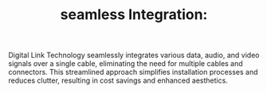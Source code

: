 ---
id: 5
title:  "seamless Integration:"
body:   "Digital Link Technology seamlessly integrates various data, audio, and video signals over a single cable, eliminating the need for multiple cables and connectors. This streamlined approach simplifies installation processes and reduces clutter, resulting in cost savings and enhanced aesthetics."
icon: "../icons/western.svg"
---